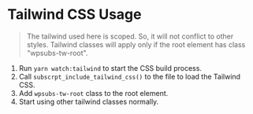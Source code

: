 # Tailwind CSS Usage

> The tailwind used here is scoped. So, it will not conflict to other styles.
> Tailwind classes will apply only if the root element has class "wpsubs-tw-root".

1. Run `yarn watch:tailwind` to start the CSS build process.
2. Call `subscrpt_include_tailwind_css()` to the file to load the Tailwind CSS.
3. Add `wpsubs-tw-root` class to the root element.
4. Start using other tailwind classes normally.
